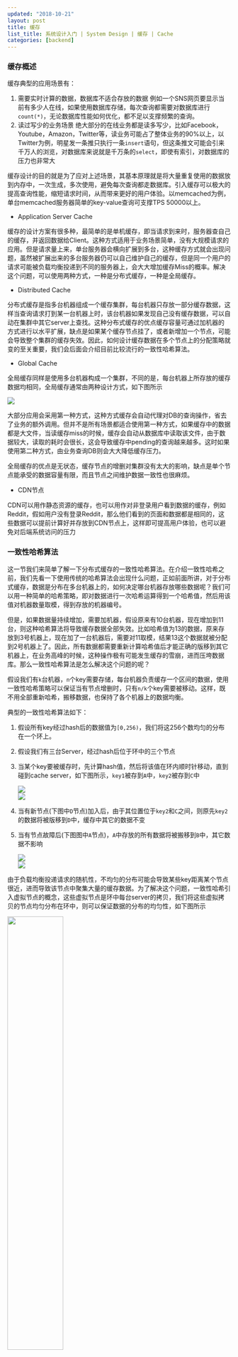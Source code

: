 ```yaml
---
updated: "2018-10-21"
layout: post
title: 缓存
list_title: 系统设计入门 | System Design | 缓存 | Cache
categories: [backend]
---
```


### 缓存概述

缓存典型的应用场景有：

1. 需要实时计算的数据，数据库不适合存放的数据
    例如一个SNS网页要显示当前有多少人在线，如果使用数据库存储，每次查询都需要对数据库进行`count(*)`，无论数据库性能如何优化，都不足以支撑频繁的查询。
2. 读过写少的业务场景
    绝大部分的在线业务都是读多写少，比如Facebook，Youtube，Amazon，Twitter等，读业务可能占了整体业务的90%以上，以Twitter为例，明星发一条推只执行一条`insert`语句，但这条推文可能会引来千万人的浏览，对数据库来说就是千万条的`select`，即使有索引，对数据库的压力也非常大

缓存设计的目的就是为了应对上述场景，其基本原理就是将大量重复使用的数据放到内存中，一次生成，多次使用，避免每次查询都走数据库。引入缓存可以极大的提高查询性能，缩短请求时间，从而带来更好的用户体验。以memcached为例，单台memcached服务器简单的key-value查询可支撑TPS 50000以上。

- Application Server Cache

缓存的设计方案有很多种，最简单的是单机缓存，即当请求到来时，服务器查自己的缓存，并返回数据给Client。这种方式适用于业务场景简单，没有大规模请求的应用。但是请求量上来，单台服务器会横向扩展到多台，这种缓存方式就会出现问题，虽然被扩展出来的多台服务器仍可以自己维护自己的缓存，但是同一个用户的请求可能被负载均衡投递到不同的服务器上，会大大增加缓存Miss的概率。解决这个问题，可以使用两种方式，一种是分布式缓存，一种是全局缓存。

- Distributed Cache

分布式缓存是指多台机器组成一个缓存集群，每台机器只存放一部分缓存数据，这样当查询请求打到某一台机器上时，该台机器如果发现自己没有缓存数据，可以自动在集群中其它server上查找。这种分布式缓存的优点缓存容量可通过加机器的方式进行以水平扩展，缺点是如果某个缓存节点挂了，或者新增加一个节点，可能会导致整个集群的缓存失效。因此，如何设计缓存数据在多个节点上的分配策略就变的至关重要，我们会后面会介绍目前比较流行的一致性哈希算法。

- Global Cache

全局缓存同样是使用多台机器构成一个集群，不同的是，每台机器上所存放的缓存数据均相同，全局缓存通常由两种设计方式，如下图所示

<img src="{{site.baseurl}}/assets/images/2016/06/cache-1.png" class="md-img-center">

大部分应用会采用第一种方式，这种方式缓存会自动代理对DB的查询操作，省去了业务的额外调用。但并不是所有场景都适合使用第一种方式，如果缓存中的数据都是大文件，当读缓存miss的时候，缓存会自动从数据库中读取该文件，由于数据较大，读取的耗时会很长，这会导致缓存中pending的查询越来越多。这时如果使用第二种方式，由业务查询DB则会大大降低缓存压力。

全局缓存的优点是无状态，缓存节点的增删对集群没有太大的影响，缺点是单个节点能承受的数据容量有限，而且节点之间维护数据一致性也很麻烦。

- CDN节点

CDN可以用作静态资源的缓存，也可以用作对非登录用户看到数据的缓存，例如Reddit，假如用户没有登录Reddit，那么他们看到的页面和数据都是相同的，这些数据可以提前计算好并存放到CDN节点上，这样即可提高用户体验，也可以避免对后端系统访问的压力

### 一致性哈希算法

这一节我们来简单了解一下分布式缓存的一致性哈希算法。在介绍一致性哈希之前，我们先看一下使用传统的哈希算法会出现什么问题，正如前面所讲，对于分布式缓存，数据是分布在多台机器上的，如何决定哪台机器存放哪些数据呢？我们可以用一种简单的哈希策略，即对数据进行一次哈希运算得到一个哈希值，然后用该值对机器数量取模，得到存放的机器编号。

但是，如果数据量持续增加，需要加机器，假设原来有10台机器，现在增加到11台，则这种哈希算法将导致缓存数据全部失效。比如哈希值为13的数据，原来存放到3号机器上，现在加了一台机器后，需要对11取模，结果13这个数据就被分配到2号机器上了。因此，所有数据都需要重新计算哈希值后才能正确的版移到其它机器上，在业务高峰的时候，这种操作极有可能发生缓存的雪崩，进而压垮数据库。那么一致性哈希算法是怎么解决这个问题的呢？

假设我们有`k`台机器，`n`个key需要存储，每台机器负责缓存一个区间的数据，使用一致性哈希策略可以保证当有节点增删时，只有`n/k`个key需要被移动。这样，既不用全部重新哈希，搬移数据，也保持了各个机器上的数据均衡。

典型的一致性哈希算法如下：

1. 假设所有key经过hash后的数据值为`[0,256)`，我们将这256个数均匀的分布在一个环上。
2. 假设我们有三台Server，经过hash后位于环中的三个节点
3. 当某个key要被缓存时，先计算hash值，然后将该值在环内顺时针移动，直到碰到cache server，如下图所示，`key1`被存到`A`中，`key2`被存到`C`中

    <div class="md-flex-h md-flex-no-wrap">
    <div><img src="{{site.baseurl}}/assets/images/2016/06/con-hash-1.png"></div>
    <div><img src="{{site.baseurl}}/assets/images/2016/06/con-hash-2.png"></div>
    </div>

4. 当有新节点(下图中`D`节点)加入后，由于其位置位于`key2`和`C`之间，则原先`key2`的数据将被版移到`D`中，缓存中其它的数据不变

5. 当有节点故障后(下图图中`A`节点)，`A`中存放的所有数据将被搬移到`B`中，其它数据不影响
    
    <div class="md-flex-h md-flex-no-wrap">
    <div><img src="{{site.baseurl}}/assets/images/2016/06/con-hash-3.png"></div>
    <div><img src="{{site.baseurl}}/assets/images/2016/06/con-hash-4.png"></div>
    </div>

由于负载均衡投递请求的随机性，不均匀的分布可能会导致某些key距离某个节点很近，进而导致该节点中聚集大量的缓存数据。为了解决这个问题，一致性哈希引入虚拟节点的概念，这些虚拟节点是环中每台server的拷贝，我们将这些虚拟拷贝的节点均匀分布在环中，则可以保证数据的分布的均匀性，如下图所示

<img src="{{site.baseurl}}/assets/images/2016/06/con-hash-5.png" class="md-img-center" width="50%">


## Resources

- [Caching](https://www.educative.io/collection/page/5668639101419520/5649050225344512/5643440998055936)
- [Consistent Hashing](https://en.wikipedia.org/wiki/Consistent_hashing)
- [高性能缓存架构](https://time.geekbang.org/column/article/8640)
- [哈希算法在分布式系统中有哪些应用](https://time.geekbang.org/column/article/67388)
